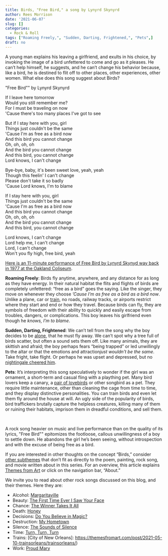```yaml
---
title: Birds, "Free Bird," a song by Lynyrd Skynyrd
author: Rees Morrison
date: '2021-06-07'
slug: []
categories:
  - Rock & Roll
tags: ["Roaming Freely,", "Sudden, Darting, Frightened,", "Pets",]
draft: no
---
```


A young man explains his leaving a girlfriend, and exults in his choice, by invoking the image of a bird unfettered to come and go as it pleases.  He can’t help himself, he suggests, and he can’t change his behavior because, like a bird, he is destined to flit off to other places, other experiences, other women.  What else does this song suggest about Birds?

<!--more-->

"Free Bird"" by Lynyrd Skynyrd

If I leave here tomorrow  
Would you still remember me?  
For I must be traveling on now  
'Cause there's too many places I've got to see  

But if I stay here with you, girl  
Things just couldn't be the same  
'Cause I'm as free as a bird now  
And this bird you cannot change  
Oh, oh, oh, oh  
And the bird you cannot change  
And this bird, you cannot change  
Lord knows, I can't change  

Bye-bye, baby, it's been sweet love, yeah, yeah  
Though this feelin' I can't change  
Please don't take it so badly  
'Cause Lord knows, I'm to blame  

If I stay here with you, girl  
Things just couldn't be the same  
'Cause I'm as free as a bird now  
And this bird you cannot change  
Oh, oh, oh, oh   
And the bird you cannot change  
And this bird, you cannot change  

Lord knows, I can't change  
Lord help me, I can't change  
Lord, I can't change  
Won't you fly high, free bird, yeah  

[Here is an 11-minute performance of Free Bird by Lynyrd Skynyd way back in 1977 at the Oakland Coliseum](https://www.youtube.com/watch?v=QxIWDmmqZzY).

**Roaming Freely**: Birds fly anytime, anywhere, and any distance for as long as they have energy.  In their natural habitat the flits and flights of birds are completely unfettered: “free as a bird” goes the saying.  Like the singer, they move on whenever they choose *’Cause I’m as free as a bird as a bird now*.  Unlike a plane, car or [train](https://themesfromart.com/post/2021-05-10-trains-additional-subthemes/trainsaddl/), no roads, railway tracks, or airports restrict where they start and end or how they travel.  Because birds can fly, they are symbols of freedom with their ability to quickly and easily escape from troubles, dangers, or complications.  This boy leaves his girlfriend even though he *knows, I’m to blame*.

**Sudden, Darting, Frightened**:  We can’t tell from the song why the boy decides to be [alone](https://themesfromart.com/post/2021-06-07-birds-the-magpie-a-painting-by-claude-monet/birdsmagpie/), that he must fly away.  We can’t spot why a tree full of birds scatter, but often a sound sets them off.  Like many animals, they are skittish and afraid; the boy perhaps fears “being trapped” or led unwillingly to the altar or that the emotions and attraction*just wouldn’t be the same*.  Take fright, take flight.  Or perhaps he was upset and depressed, but no [nightingale cheered him](https://themesfromart.com/post/2021-06-14-birds-ode-to-a-nightingale-a-poem-by-john-keats/birdskeats/).

**Pets**:  It’s interpreting this song speculatively to wonder if the girl was an ornament, a short-term and casual fling with a plaything pet.  Many bird lovers keep a canary, a [pair of lovebirds](https://themesfromart.com/post/2021-06-07-birds-the-birds-a-movie-directed-by-alfred-hitchcock/birdsthebirds/) or other songbird as a pet.  They require little maintenance, other than cleaning the cage from time to time, and they display distinctive personalities.  You can train birds and even let them fly around the house at will.  An ugly side of the popularity of birds, bird traffickers brutally capture the helpless creatures, killing many of them or ruining their habitats, imprison them in dreadful conditions, and sell them.  

&nbsp;

A rock song heavier on music and live performance than on the quality of its lyrics, "Free Bird"" epitomizes the footloose, callous unwillingness of a boy to settle down.  He abandons the girl he’s been seeing, without introspection and with the excuse of being free as a bird.

If you are interested in other thoughts on the concept “Birds,” consider [other subthemes](Add) that don’t fit as directly to the poem, painting, rock song, and movie written about in this series.  For an overview, this article explains [Themes from Art](http://bit.ly/3sRXopI) or click on the navigation bar, “About.”

We invite you to read about other rock songs discussed on this blog, and their themes.  Here they are: 
* Alcohol: [Margaritaville](https://themesfromart.com/post/2021-02-01-alcohol-margaritaville-buffet/alcoholmargarita/)
* Beauty: [The First Time Ever I Saw Your Face](https://themesfromart.com/post/2021-04-21-beautyflack/beautyflack/)
* Chance: [The Winner Takes It All](https://themesfromart.com/post/2021-03-14-chancechurch/chancechurch/)
* Death: [Honey](https://themesfromart.com/post/2021-05-03-death-from-honey-sung-by-bobby-goldsboro/deathhoney/)
* Decisions: [Do You Believe in Magic?](https://themesfromart.com/post/2021-02-08-decisions-from-do-you-believe-in-magic-a-song-by-the-lovin-spoonful/decisionsmagicspoonful/)
* Destruction:	[My Hometown](https://themesfromart.com/post/2021-02-18-destruction-from-my-hometown-a-rock-ballad-by-bruce-springsteen/destructhometown/)
* Silence: [The Sounds of Silence](https://themesfromart.com/post/2021-04-08-silencesounds/silencesounds/)
* Time:	[Turn, Turn, Turn](https://themesfromart.com/post/2021-03-08-time-from-turn-turn-turn-by-the-byrds/timeturnturn/)
* Trains: [City of New Orleans]: https://themesfromart.com/post/2021-05-10-trainsorleans/trainsorleans/)
* Work:	 [Proud Mary](https://themesfromart.com/post/2021-02-26-workproud/workproud/)

